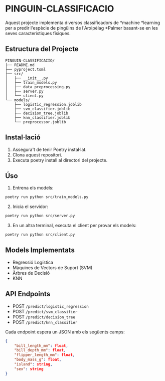 # PINGUIN-CLASSIFICACIO

Aquest projecte implementa diversos classificadors de *machine *learning per a predir l'espècie de pingüins de l'Arxipèlag *Palmer basant-se en les seves característiques físiques.

## Estructura del Projecte

```
PINGUIN-CLASSIFICACIO/
├── README.md
├── pyproject.toml
├── src/
│   ├── __init__.py
│   ├── train_models.py
│   ├── data_preprocessing.py
│   ├── server.py
│   └── client.py
└── models/
    ├── logistic_regression.joblib
    ├── svm_classifier.joblib
    ├── decision_tree.joblib
    ├── knn_classifier.joblib
    └── preprocessor.joblib
```

## Instal·lació

1. Assegura't de tenir Poetry instal·lat.
2. Clona aquest repositori.
3. Executa poetry install al directori del projecte.

## Úso

1. Entrena els models:
```bash
poetry run python src/train_models.py
```

2. Inicia el servidor:
```bash
poetry run python src/server.py
```

3. En un altra terminal, executa el client per provar els models:
```bash
poetry run python src/client.py
```

## Models Implementats

- Regressió Logística
- Màquines de Vectors de Suport (SVM)
- Àrbres de Decisió
- KNN

## API Endpoints

- POST `/predict/logistic_regression`
- POST `/predict/svm_classifier`
- POST `/predict/decision_tree`
- POST `/predict/knn_classifier`

Cada endpoint espera un JSON amb els següents camps:
```json
{
    "bill_length_mm": float,
    "bill_depth_mm": float,
    "flipper_length_mm": float,
    "body_mass_g": float,
    "island": string,
    "sex": string
}
```
